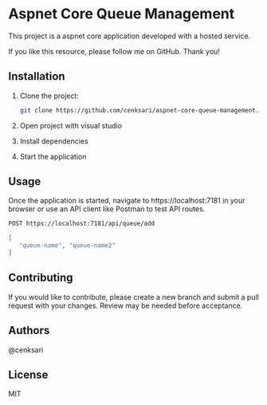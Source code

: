 # Aspnet Core Queue Management

This project is a aspnet core application developed with a hosted service.

If you like this resource, please follow me on GitHub. Thank you!

## Installation

1. Clone the project:

   ```bash
   git clone https://github.com/cenksari/aspnet-core-queue-management.git
   ```

2. Open project with visual studio

3. Install dependencies

4. Start the application

## Usage

Once the application is started, navigate to https://localhost:7181 in your browser or use an API client like Postman to test API routes.

   ```bash
   POST https://localhost:7181/api/queue/add
   ```

   ```json
   [
      "queue-name", "queue-name2"
   ]
   ```

## Contributing

If you would like to contribute, please create a new branch and submit a pull request with your changes. Review may be needed before acceptance.

## Authors

@cenksari

## License

MIT
